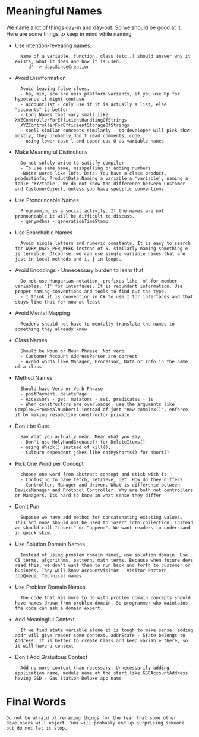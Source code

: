 # Meaningful Names

We name a lot of things day-in and day-out. So we should be good at it. Here are some things to keep in mind while naming
* Use intention-revealing names:
 
        Name of a variable, function, class (etc..) should answer why it exists, what it does and how it is used. 
        - 'd' -> daysSinceCreation
* Avoid Disinformation

        Avoid leaving false clues.
        - hp, aix, sco are unix platform variants, if you use hp for hypotenus it might confuse
        - accountList - only use if it is actually a list, else "accounts" is better
        - Long Names that vary small like XYZControllerForEfficientHandlingOfStrings
        XYZControllerForEfficientStorageOfStrings
        - spell similar concepts similarly - so developer will pick that mostly, they probably don't read comments, code. 
        - using lower case l and upper cas O as variable names
* Make Meaningful Distinctions

        Do not solely write to satisfy compiler
        - To use same name, misspelling or adding numbers
        -Noise words like Info, Data. You have a class product, productinfo, ProductData.Naming a variable a 'variable', naming a table 'XYZtable'. We do not know the difference between Customer and CustomerObject, unless you have specific conventions

* Use Pronouncable Names

        Programming is a social activity. If the names are not pronouncable it will be difficult to discuss.
        - genymdhms - generationTimeStamp
* Use Searchable Names

        Avoid single letters and numeric constants. It is easy to search for WORK_DAYS_PER_WEEK instead of 5. similarly naming something e is terrible. Ofcourse, we can use single variable names that are just in local methods and i, j in loops.
* Avoid Encodings - Unnecessary burden to learn that
        
        Do not use Hungarian notation, prefixes like 'm' for member variables, 'I' for interfaces. It is redundant information. Use proper naming conventions and tools to find out the type.
        - I think it is convention in C# to use I for interfaces and that stays like that for now at least

* Avoid Mental Mapping

        Readers should not have to mentally translate the names to something they already know

* Class Names

        Should be Noun or Noun Phrase. Not verb
        - Customer Account AddressParser are correct
        - Avoid words like Manager, Processor, Data or Info in the name of a class
* Method Names

        Should have Verb or Verb Phrase
        - postPayment, deletePage
        - Accessors - get, mutators - set, predicates - is
        - When constructors are overloaded, use the arguments like Complex.FromRealNumber() instead of just "new complex()", enforce it by making respective constructor private

* Don't be Cute

        Say what you actually mean. Mean what you say
        - Don't use HolyHandGrenade() for DeleteItems()
        - using Whack() instead of kill(), 
        - Culture dependent jokes like eatMyShorts() for abort()

* Pick One Word per Concept
        
        choose one word from abstract concept and stick with it
        - Confusing to have fetch, retrieve, get. How do they differ?
        - Controller, Manager and driver. What is difference between DeviceManager and Protocol Controller. Why are both not controllers or Managers. Its hard to know in what sense they differ

* Don't Pun

        Suppose we have add method for concatenating existing values. This add name should not be used to insert into collection. Instead we should call "insert" or "append". We want readers to understand in quick skim.
* Use Solution Domain Names

        Instead of using problem domain names, use solution domain. Use CS terms, algorithms, pattern, math terms. Because when future devs read this, we don't want them to run back and forth to customer or business. They will know AccountVisitor - Visitor Pattern, JobQueue. Technical names

* Use Problem Domain Names

        The code that has more to do with problem domain concepts should have names drawn from problem domain. So programmer who maintains the code can ask a domain expert.
* Add Meaningful Context

        If we find state variable alone it is tough to make sense, adding addr will give reader some context. addrState - State belongs to Address. It is better to create Class and keep variable there, so it will have a context

* Don't Add Gratuitous Context

        Add no more context than necessary. Unnecessarily adding application name, module name at the start like GSDAccountAddress having GSD - Gas Station Deluxe app name 

# Final Words

    Do not be afraid of renaming things for the fear that some other developers will object. You will probably end up surprising someone but do not let it stop.





